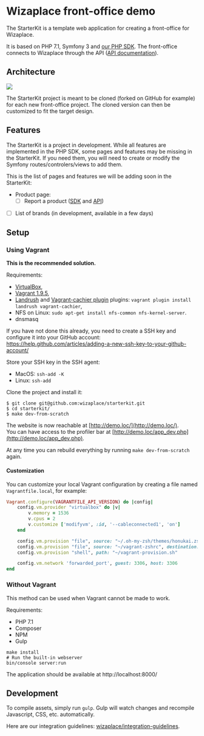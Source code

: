 # Wizaplace front-office demo


The StarterKit is a template web application for creating a front-office for Wizaplace.

It is based on PHP 7.1, Symfony 3 and [our PHP SDK](https://github.com/wizaplace/wizaplace-php-sdk). The front-office connects to Wizaplace through the API ([API documentation](https://sandbox.wizaplace.com/api/v1/doc/)).

## Architecture

![](http://i.imgur.com/uWzynHK.png)

The StarterKit project is meant to be cloned (forked on GitHub for example) for each new front-office project. The cloned version can then be customized to fit the target design.

## Features

The StarterKit is a project in development. While all features are implemented in the PHP SDK, some pages and features may be missing in the StarterKit. If you need them, you will need to create or modify the Symfony routes/controlers/views to add them.

This is the list of pages and features we will be adding soon in the StarterKit:

- Product page:
    - [ ] Report a product ([SDK](https://github.com/wizaplace/wizaplace-php-sdk/blob/ed32657f91f42821574d6b1cda5b471b4ff197be/src/Catalog/CatalogService.php#L129-L135) and [API](https://sandbox.wizaplace.com/api/v1/doc/#tag/Catalog%2Fpaths%2F~1catalog~1products~1%7BproductId%7D~1report%2Fpost))
- [ ] List of brands (in development, available in a few days)

## Setup

### Using Vagrant

**This is the recommended solution.**

Requirements:

- [VirtualBox](https://www.virtualbox.org/wiki/Downloads),
- [Vagrant 1.9.5](https://releases.hashicorp.com/vagrant/1.9.5/),
- [Landrush](https://github.com/vagrant-landrush/landrush) and [Vagrant-cachier plugin](https://github.com/fgrehm/vagrant-cachier) plugins: `vagrant plugin install landrush vagrant-cachier`,
- NFS on Linux: `sudo apt-get install nfs-common nfs-kernel-server`.
- dnsmasq

If you have not done this already, you need to create a SSH key and configure it into your GitHub account: https://help.github.com/articles/adding-a-new-ssh-key-to-your-github-account/

Store your SSH key in the SSH agent:

- MacOS: `ssh-add -K`
- Linux: `ssh-add`

Clone the project and install it:

```
$ git clone git@github.com:wizaplace/starterkit.git
$ cd starterkit/
$ make dev-from-scratch
```

The website is now reachable at [http://demo.loc/](http://demo.loc/).  
You can have access to the profiler bar at [http://demo.loc/app_dev.php](http://demo.loc/app_dev.php).

At any time you can rebuild everything by running `make dev-from-scratch` again.

#### Customization

You can customize your local Vagrant configuration by creating a file named `Vagrantfile.local`, for example:

```ruby
Vagrant.configure(VAGRANTFILE_API_VERSION) do |config|
    config.vm.provider "virtualbox" do |v|
        v.memory = 1536
        v.cpus = 2
        v.customize ['modifyvm', :id, '--cableconnected1', 'on']
    end

    config.vm.provision "file", source: "~/.oh-my-zsh/themes/honukai.zsh-theme", destination: "/home/vagrant/.oh-my-zsh/themes/honukai.zsh-theme"
    config.vm.provision "file", source: "~/vagrant-zshrc", destination: "/home/vagrant/.zshrc"
    config.vm.provision "shell", path: "~/vagrant-provision.sh"

    config.vm.network 'forwarded_port', guest: 3306, host: 3306
end
```

### Without Vagrant

This method can be used when Vagrant cannot be made to work.

Requirements:

- PHP 7.1
- Composer
- NPM
- Gulp

```
make install
# Run the built-in webserver
bin/console server:run
```

The application should be available at http://localhost:8000/

## Development

To compile assets, simply run `gulp`. Gulp will watch changes and recompile Javascript, CSS, etc. automatically.

Here are our integration guidelines: [wizaplace/integration-guidelines](https://github.com/wizaplace/integration-guidelines).
